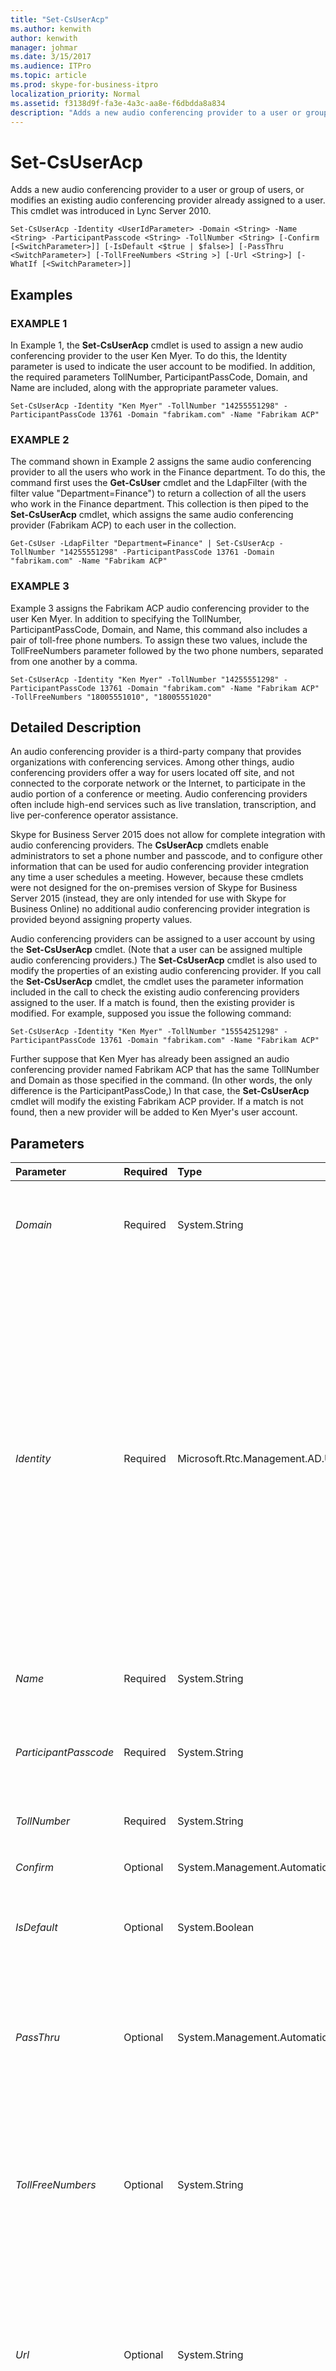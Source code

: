 ```yaml
---
title: "Set-CsUserAcp"
ms.author: kenwith
author: kenwith
manager: johmar
ms.date: 3/15/2017
ms.audience: ITPro
ms.topic: article
ms.prod: skype-for-business-itpro
localization_priority: Normal
ms.assetid: f3138d9f-fa3e-4a3c-aa8e-f6dbdda8a834
description: "Adds a new audio conferencing provider to a user or group of users, or modifies an existing audio conferencing provider already assigned to a user. This cmdlet was introduced in Lync Server 2010."
---
```


# Set-CsUserAcp
 
Adds a new audio conferencing provider to a user or group of users, or modifies an existing audio conferencing provider already assigned to a user. This cmdlet was introduced in Lync Server 2010.
  
```
Set-CsUserAcp -Identity <UserIdParameter> -Domain <String> -Name <String> -ParticipantPasscode <String> -TollNumber <String> [-Confirm [<SwitchParameter>]] [-IsDefault <$true | $false>] [-PassThru <SwitchParameter>] [-TollFreeNumbers <String >] [-Url <String>] [-WhatIf [<SwitchParameter>]]

```

## Examples

### EXAMPLE 1

In Example 1, the **Set-CsUserAcp** cmdlet is used to assign a new audio conferencing provider to the user Ken Myer. To do this, the Identity parameter is used to indicate the user account to be modified. In addition, the required parameters TollNumber, ParticipantPassCode, Domain, and Name are included, along with the appropriate parameter values.
  
```
Set-CsUserAcp -Identity "Ken Myer" -TollNumber "14255551298" -ParticipantPassCode 13761 -Domain "fabrikam.com" -Name "Fabrikam ACP"
```

### EXAMPLE 2

The command shown in Example 2 assigns the same audio conferencing provider to all the users who work in the Finance department. To do this, the command first uses the **Get-CsUser** cmdlet and the LdapFilter (with the filter value "Department=Finance") to return a collection of all the users who work in the Finance department. This collection is then piped to the **Set-CsUserAcp** cmdlet, which assigns the same audio conferencing provider (Fabrikam ACP) to each user in the collection.
  
```
Get-CsUser -LdapFilter "Department=Finance" | Set-CsUserAcp -TollNumber "14255551298" -ParticipantPassCode 13761 -Domain "fabrikam.com" -Name "Fabrikam ACP"
```

### EXAMPLE 3

Example 3 assigns the Fabrikam ACP audio conferencing provider to the user Ken Myer. In addition to specifying the TollNumber, ParticipantPassCode, Domain, and Name, this command also includes a pair of toll-free phone numbers. To assign these two values, include the TollFreeNumbers parameter followed by the two phone numbers, separated from one another by a comma.
  
```
Set-CsUserAcp -Identity "Ken Myer" -TollNumber "14255551298" -ParticipantPassCode 13761 -Domain "fabrikam.com" -Name "Fabrikam ACP" -TollFreeNumbers "18005551010", "18005551020"
```

## Detailed Description

An audio conferencing provider is a third-party company that provides organizations with conferencing services. Among other things, audio conferencing providers offer a way for users located off site, and not connected to the corporate network or the Internet, to participate in the audio portion of a conference or meeting. Audio conferencing providers often include high-end services such as live translation, transcription, and live per-conference operator assistance.
  
Skype for Business Server 2015 does not allow for complete integration with audio conferencing providers. The **CsUserAcp** cmdlets enable administrators to set a phone number and passcode, and to configure other information that can be used for audio conferencing provider integration any time a user schedules a meeting. However, because these cmdlets were not designed for the on-premises version of Skype for Business Server 2015 (instead, they are only intended for use with Skype for Business Online) no additional audio conferencing provider integration is provided beyond assigning property values.
  
Audio conferencing providers can be assigned to a user account by using the **Set-CsUserAcp** cmdlet. (Note that a user can be assigned multiple audio conferencing providers.) The **Set-CsUserAcp** cmdlet is also used to modify the properties of an existing audio conferencing provider. If you call the **Set-CsUserAcp** cmdlet, the cmdlet uses the parameter information included in the call to check the existing audio conferencing providers assigned to the user. If a match is found, then the existing provider is modified. For example, supposed you issue the following command:
  
```
Set-CsUserAcp -Identity "Ken Myer" -TollNumber "15554251298" -ParticipantPassCode 13761 -Domain "fabrikam.com" -Name "Fabrikam ACP"

```

Further suppose that Ken Myer has already been assigned an audio conferencing provider named Fabrikam ACP that has the same TollNumber and Domain as those specified in the command. (In other words, the only difference is the ParticipantPassCode,) In that case, the **Set-CsUserAcp** cmdlet will modify the existing Fabrikam ACP provider. If a match is not found, then a new provider will be added to Ken Myer's user account.
  
## Parameters

|**Parameter**|**Required**|**Type**|**Description**|
|:-----|:-----|:-----|:-----|
| _Domain_ <br/> |Required  <br/> |System.String  <br/> |Domain name of the audio conferencing provider. For example:  <br/>  `-Domain "fabrikam.com"` <br/> The domain name will be given to you by the audio conferencing provider.  <br/> |
| _Identity_ <br/> |Required  <br/> |Microsoft.Rtc.Management.AD.UserIdParameter  <br/> |Indicates the Identity of the user account to be modified. You can specify a user's identity using one of four formats: 1) the user's SIP address; 2) the user's user principal name (UPN); 3) the user's domain name and logon name, in the form domain\logon (for example, litwareinc\kenmyer); and, 4) the user's Active Directory Domain Services display name (for example, Ken Myer). User identities can also be referenced by using the user's Active Directory distinguished name.  <br/> You can use the asterisk (\*) wildcard character when using the Display Name as the user Identity. For example, the Identity "\* Smith" returns all the users with a display name that ends in the string value "Smith".  <br/> |
| _Name_ <br/> |Required  <br/> |System.String  <br/> |Name of the audio conferencing provider. For example:  <br/>  `-Name "Fabrikam Conference Services"` <br/> |
| _ParticipantPasscode_ <br/> |Required  <br/> |System.String  <br/> |Passcode required when connecting to a conference by using the audio conferencing provider. For example:  <br/>  `-ParticipantPassCode "0712"` <br/> |
| _TollNumber_ <br/> |Required  <br/> |System.String  <br/> |Non-toll-free phone number used for audio conferences. For example:  <br/>  `-TollNumber "14255551298"` <br/> |
| _Confirm_ <br/> |Optional  <br/> |System.Management.Automation.SwitchParameter  <br/> |Prompts you for confirmation before executing the command.  <br/> |
| _IsDefault_ <br/> |Optional  <br/> |System.Boolean  <br/> |Indicates whether or not this is the default audio conferencing provider for the user. Each user can only have one default provider.  <br/> |
| _PassThru_ <br/> |Optional  <br/> |System.Management.Automation.SwitchParameter  <br/> |Enables you to pass an object through the pipeline that represents the user whose account properties are being configured. The PassThru parameter is required in such cases because, by default, the **Set-CsUserAcp** cmdlet does not pass objects through the pipeline. <br/> |
| _TollFreeNumbers_ <br/> |Optional  <br/> |System.String   <br/> |Collection of toll-free phone number used for audio conferences. For example:  <br/>  `-TollFreeNumbers "18005551298"` <br/> To add multiple toll-free numbers, separate the individual numbers by using commas:  <br/>  `-TollFreeNumbers "18005551298", "18005559876"` <br/> |
| _Url_ <br/> |Optional  <br/> |System.String  <br/> |Web URL for the audio conferencing provider; for example:  <br/>  `-Url "http://acp.fabrikam.com"` <br/> The web URL enables audio conferencing providers to point users to a webpage containing additional dial-in phone numbers, as well as information about the services offered by the audio conferencing provider.  <br/> |
| _WhatIf_ <br/> |Optional  <br/> |System.Management.Automation.SwitchParameter  <br/> |Describes what would happen if you executed the command without actually executing the command.  <br/> |
   
## Input Types

String or Microsoft.Rtc.Management.ADConnect.Schema.ADUser object. The **Set-CsUserAcp** cmdlet accepts a pipelined string value representing the Identity of a user account that has been enabled for Skype for Business Server 2015. The cmdlet also accepts pipelined instances of the Active Directory user object.
  
## Return Types

None.
  
## See also

#### 

[Get-CsUserAcp](get-csuseracp.md)
  
[Remove-CsUserAcp](remove-csuseracp.md)

